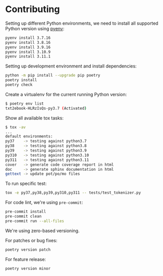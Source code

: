 # Contributing

Setting up different Python environments, we need to install all supported
Python version using [pyenv](https://github.com/pyenv/pyenv):

```bash
pyenv install 3.7.16
pyenv install 3.8.16
pyenv install 3.9.16
pyenv install 3.10.9
pyenv install 3.11.1
```

Setting up development environment and install dependencies:

```bash
python -m pip install --upgrade pip poetry
poetry install
poetry check
```

Create a virtualenv for the current running Python version:

```bash
$ poetry env list
txt2ebook-HLRzIsQs-py3.7 (Activated)
```

Show all available tox tasks:

```bash
$ tox -av
...
default environments:
py37    -> testing against python3.7
py38    -> testing against python3.8
py39    -> testing against python3.9
py310   -> testing against python3.10
py311   -> testing against python3.11
cover   -> generate code coverage report in html
doc     -> generate sphinx documentation in html
gettext -> update pot/po/mo files
```

To run specific test:

```bash
tox -e py37,py38,py39,py310,py311 -- tests/test_tokenizer.py
```

For code lint, we're using `pre-commit`:

```bash
pre-commit install
pre-commit clean
pre-commit run --all-files
```

We're using zero-based versioning.

For patches or bug fixes:

```bash
poetry version patch
```

For feature release:

```bash
poetry version minor
```
